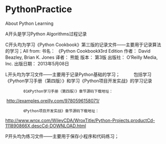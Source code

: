 # PythonPractice
About Python Learning

A开头是学习Python Algorithms过程记录

C开头均为学习《Python Cookbook》第三版的记录文件——主要用于记录算法的学习；All from:
            书名： 《Python Cookbook》3rd Edition
            作者： David Beazley, Brian K. Jones
            译者： 熊能
            版本： 第3版
            出版社： O’Reilly Media, Inc.
            出版日期： 2013年5月08日


L开头均为学习文件——主要用于记录Python基础的学习；
            包括学习《Python学习手册（第四版）》和学习《Python项目开发实战》的学习记录
            
            
            01《Python学习手册（第四版）》章节源码下载地址：
            
       
  http://examples.oreilly.com/9780596158071/
  
            
            《Python项目开发实战》章节源码下载地址：
            
            
  http://www.wrox.com/WileyCDA/WroxTitle/Python-Projects.productCd-111890866X,descCd-DOWNLOAD.html

P开头均为练习文件——主要用于保存小程序和代码练习；


